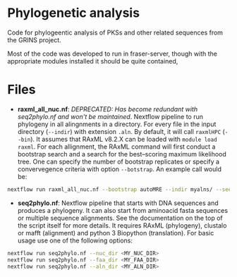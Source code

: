 # Phylogenetic analysis

Code for phylogeentic analysis of PKSs and other related sequences from
the GRINS project.

Most of the code was developed to run in fraser-server, though with the
appropriate modules installed it should be quite contained,

# Files

* **raxml_all_nuc.nf**: *DEPRECATED: Has become redundant with seq2phylo.nf
and won't be maintained*. Nextflow pipeline to run phylogeny in all alingnments
in a directory. For every file in the input directory (`--indir`) with
extension `.aln`. By default, it will call `raxmlHPC` (`--bin`). It assumes that
RAxML v8.2.X can be loaded with `module load raxml`. For each allignment,
the RAxML command  will first conduct a bootstrap search and a search for
the best–scoring maximum likelihood tree. One can specify the number of
bootstrap replicates or specify a convervegence criteria with option
`--botstrap`. An example call would be:

```bash
nextflow run raxml_all_nuc.nf --bootstrap autoMRE --indir myalns/ --seed 12345
```

* **seq2phylo.nf**: Nextflow pipeline that starts with DNA sequences and
produces a phylogeny. It can also start from aminoacid fasta sequences or
multiple sequence alignments. See the documentation on the top of the script
itself for more details. It requires RAxML (phylogeny), clustalo or mafft
(alignment) and python 3 Biopython (translation). For basic usage use one of
the following options:

```bash
nextflow run seq2phylo.nf --nuc_dir <MY_NUC_DIR>
nextflow run seq2phylo.nf --faa_dir <MY_FAA_DIR>
nextflow run seq2phylo.nf --aln_dir <MY_ALN_DIR>
```
